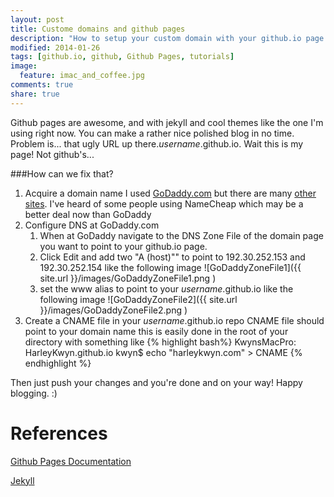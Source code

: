 ```yaml
---
layout: post
title: Custome domains and github pages
description: "How to setup your custom domain with your github.io page you've worked so hard on."
modified: 2014-01-26
tags: [github.io, github, Github Pages, tutorials]
image:
  feature: imac_and_coffee.jpg
comments: true
share: true
---
```


Github pages are awesome, and with jekyll and cool themes like the one I'm using right now. You can make a rather nice polished blog in no time. Problem is... that ugly URL up there._username_.github.io. Wait this is my page! Not github's...

###How can we fix that?

1. Acquire a domain name
   I used [GoDaddy.com](http://www.godaddy.com/) but there are many [other sites](http://lifehacker.com/5683682/five-best-domain-name-registrars). I've heard of some people using NameCheap which may be a better deal now than GoDaddy
2. Configure DNS at GoDaddy.com
   1. When at GoDaddy navigate to the DNS Zone File of the domain page you want to point to your github.io page.
   2. Click Edit and add two "A (host)"" to point to 192.30.252.153 and 192.30.252.154 like the following image ![GoDaddyZoneFile1]({{ site.url }}/images/GoDaddyZoneFile1.png )
   3. set the www alias to point to your _username_.github.io like the following image  ![GoDaddyZoneFile2]({{ site.url }}/images/GoDaddyZoneFile2.png )
3. Create a CNAME file in your _username_.github.io repo
   CNAME file should point to your domain name this is easily done in the root of your directory with something like 
   {% highlight bash%} KwynsMacPro: HarleyKwyn.github.io kwyn$ echo "harleykwyn.com" > CNAME
   {% endhighlight %}

Then just push your changes and you're done and on your way! Happy blogging. :)

# References

[Github Pages Documentation](http://pages.github.com/)

[Jekyll](http://jekyllrb.com/)